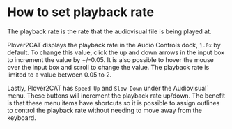 # How to set playback rate

The playback rate is the rate that the audiovisual file is being played at. 

Plover2CAT displays the playback rate in the Audio Controls dock, `1.0x` by default. To change this value, click the up and down arrows in the input box to increment the value by +/-0.05. It is also possible to hover the mouse over the input box and scroll to change the value. The playback rate is limited to a value between 0.05 to 2.

Lastly, Plover2CAT has `Speed Up` and `Slow Down` under the Audiovisual` menu. These buttons will increment the playback rate up/down. The benefit is that these menu items have shortcuts so it is possible to assign outlines to control the playback rate without needing to move away from the keyboard.